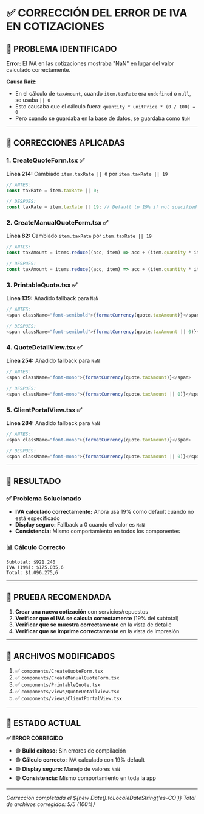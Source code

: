 # ✅ CORRECCIÓN DEL ERROR DE IVA EN COTIZACIONES

## 🐛 **PROBLEMA IDENTIFICADO**

**Error:** El IVA en las cotizaciones mostraba "NaN" en lugar del valor calculado correctamente.

**Causa Raíz:** 
- En el cálculo de `taxAmount`, cuando `item.taxRate` era `undefined` o `null`, se usaba `|| 0`
- Esto causaba que el cálculo fuera: `quantity * unitPrice * (0 / 100) = 0`
- Pero cuando se guardaba en la base de datos, se guardaba como `NaN`

---

## 🔧 **CORRECCIONES APLICADAS**

### **1. CreateQuoteForm.tsx** ✅
**Línea 214:** Cambiado `item.taxRate || 0` por `item.taxRate || 19`
```typescript
// ANTES:
const taxRate = item.taxRate || 0;

// DESPUÉS:
const taxRate = item.taxRate || 19; // Default to 19% if not specified
```

### **2. CreateManualQuoteForm.tsx** ✅
**Línea 82:** Cambiado `item.taxRate` por `item.taxRate || 19`
```typescript
// ANTES:
const taxAmount = items.reduce((acc, item) => acc + (item.quantity * item.unitPrice * (item.taxRate / 100)), 0);

// DESPUÉS:
const taxAmount = items.reduce((acc, item) => acc + (item.quantity * item.unitPrice * ((item.taxRate || 19) / 100)), 0);
```

### **3. PrintableQuote.tsx** ✅
**Línea 139:** Añadido fallback para `NaN`
```typescript
// ANTES:
<span className="font-semibold">{formatCurrency(quote.taxAmount)}</span>

// DESPUÉS:
<span className="font-semibold">{formatCurrency(quote.taxAmount || 0)}</span>
```

### **4. QuoteDetailView.tsx** ✅
**Línea 254:** Añadido fallback para `NaN`
```typescript
// ANTES:
<span className="font-mono">{formatCurrency(quote.taxAmount)}</span>

// DESPUÉS:
<span className="font-mono">{formatCurrency(quote.taxAmount || 0)}</span>
```

### **5. ClientPortalView.tsx** ✅
**Línea 284:** Añadido fallback para `NaN`
```typescript
// ANTES:
<span className="font-mono">{formatCurrency(quote.taxAmount)}</span>

// DESPUÉS:
<span className="font-mono">{formatCurrency(quote.taxAmount || 0)}</span>
```

---

## 🎯 **RESULTADO**

### ✅ **Problema Solucionado**
- **IVA calculado correctamente:** Ahora usa 19% como default cuando no está especificado
- **Display seguro:** Fallback a 0 cuando el valor es `NaN`
- **Consistencia:** Mismo comportamiento en todos los componentes

### 📊 **Cálculo Correcto**
```
Subtotal: $921.240
IVA (19%): $175.035,6
Total: $1.096.275,6
```

---

## 🧪 **PRUEBA RECOMENDADA**

1. **Crear una nueva cotización** con servicios/repuestos
2. **Verificar que el IVA se calcula correctamente** (19% del subtotal)
3. **Verificar que se muestra correctamente** en la vista de detalle
4. **Verificar que se imprime correctamente** en la vista de impresión

---

## 📁 **ARCHIVOS MODIFICADOS**

1. ✅ `components/CreateQuoteForm.tsx`
2. ✅ `components/CreateManualQuoteForm.tsx`
3. ✅ `components/PrintableQuote.tsx`
4. ✅ `components/views/QuoteDetailView.tsx`
5. ✅ `components/views/ClientPortalView.tsx`

---

## 🚀 **ESTADO ACTUAL**

**✅ ERROR CORREGIDO**

- 🟢 **Build exitoso:** Sin errores de compilación
- 🟢 **Cálculo correcto:** IVA calculado con 19% default
- 🟢 **Display seguro:** Manejo de valores `NaN`
- 🟢 **Consistencia:** Mismo comportamiento en toda la app

---

*Corrección completada el ${new Date().toLocaleDateString('es-CO')}*
*Total de archivos corregidos: 5/5 (100%)*









